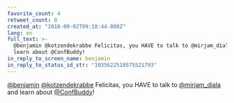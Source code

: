 ```yaml
---
favorite_count: 4
retweet_count: 0
created_at: "2018-09-02T09:18:44.000Z"
lang: en
full_text: >-
  @benjamin @kotzendekrabbe Felicitas, you HAVE to talk to @mirjam_diala and
  learn about @ConfBuddy!
in_reply_to_screen_name: benjamin
in_reply_to_status_id_str: "1035622518575521793"
---
```


[@benjamin](https://twitter.com/benjamin)
[@kotzendekrabbe](https://twitter.com/kotzendekrabbe) Felicitas, you HAVE to
talk to [@mirjam_diala](https://twitter.com/mirjam_diala) and learn about
[@ConfBuddy](https://twitter.com/ConfBuddy)!

